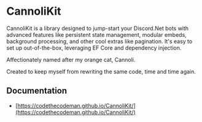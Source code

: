 # CannoliKit

CannoliKit is a library designed to jump-start your Discord.Net bots with advanced features like persistent state management, modular embeds, background processing, and other cool extras like pagination. It's easy to set up out-of-the-box, leveraging EF Core and dependency injection. 

Affectionately named after my orange cat, Cannoli.

Created to keep myself from rewriting the same code, time and time again.

## Documentation
- [https://codethecodeman.github.io/CannoliKit/](https://codethecodeman.github.io/CannoliKit/)
